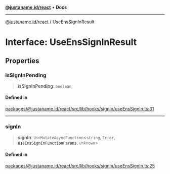 [**@justaname.id/react**](../README.md) • **Docs**

***

[@justaname.id/react](../globals.md) / UseEnsSignInResult

# Interface: UseEnsSignInResult

## Properties

### isSignInPending

> **isSignInPending**: `boolean`

#### Defined in

[packages/@justaname.id/react/src/lib/hooks/signIn/useEnsSignIn.ts:31](https://github.com/JustaName-id/JustaName-sdk/blob/dc845c10af242e3ca87d95ef392516ac0bfa8b95/packages/@justaname.id/react/src/lib/hooks/signIn/useEnsSignIn.ts#L31)

***

### signIn

> **signIn**: `UseMutateAsyncFunction`\<`string`, `Error`, [`UseEnsSignInFunctionParams`](../type-aliases/UseEnsSignInFunctionParams.md), `unknown`\>

#### Defined in

[packages/@justaname.id/react/src/lib/hooks/signIn/useEnsSignIn.ts:25](https://github.com/JustaName-id/JustaName-sdk/blob/dc845c10af242e3ca87d95ef392516ac0bfa8b95/packages/@justaname.id/react/src/lib/hooks/signIn/useEnsSignIn.ts#L25)
